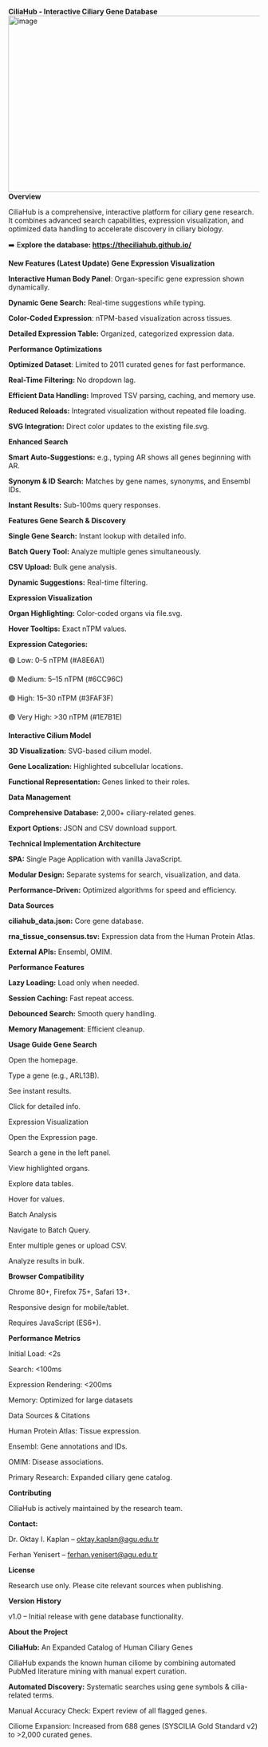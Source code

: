 **CiliaHub - Interactive Ciliary Gene Database**
<img width="1024" height="354" alt="image" src="https://github.com/user-attachments/assets/c003b219-a130-4026-b047-f2098b008b79" />
**Overview**

CiliaHub is a comprehensive, interactive platform for ciliary gene research. It combines advanced search capabilities, expression visualization, and optimized data handling to accelerate discovery in ciliary biology.

➡️ E**xplore the database: https://theciliahub.github.io/**

**New Features (Latest Update)**
**Gene Expression Visualization**

**Interactive Human Body Panel**: Organ-specific gene expression shown dynamically.

**Dynamic Gene Search:** Real-time suggestions while typing.

**Color-Coded Expression**: nTPM-based visualization across tissues.

**Detailed Expression Table:** Organized, categorized expression data.

**Performance Optimizations**

**Optimized Dataset**: Limited to 2011 curated genes for fast performance.

**Real-Time Filtering:** No dropdown lag.

**Efficient Data Handling:** Improved TSV parsing, caching, and memory use.

**Reduced Reloads:** Integrated visualization without repeated file loading.

**SVG Integration:** Direct color updates to the existing file.svg.

**Enhanced Search**

**Smart Auto-Suggestions:** e.g., typing AR shows all genes beginning with AR.

**Synonym & ID Search:** Matches by gene names, synonyms, and Ensembl IDs.

**Instant Results:** Sub-100ms query responses.

**Features
Gene Search & Discovery**

**Single Gene Search:** Instant lookup with detailed info.

**Batch Query Tool:** Analyze multiple genes simultaneously.

**CSV Upload:** Bulk gene analysis.

**Dynamic Suggestions:** Real-time filtering.

**Expression Visualization**

**Organ Highlighting:** Color-coded organs via file.svg.

**Hover Tooltips:** Exact nTPM values.

**Expression Categories:**

🟢 Low: 0–5 nTPM (#A8E6A1)

🟢 Medium: 5–15 nTPM (#6CC96C)

🟢 High: 15–30 nTPM (#3FAF3F)

🟢 Very High: >30 nTPM (#1E7B1E)

**Interactive Cilium Model**

**3D Visualization:** SVG-based cilium model.

**Gene Localization:** Highlighted subcellular locations.

**Functional Representation:** Genes linked to their roles.

**Data Management**

**Comprehensive Database:** 2,000+ ciliary-related genes.

**Export Options:** JSON and CSV download support.

**Technical Implementation
Architecture**

**SPA:** Single Page Application with vanilla JavaScript.

**Modular Design:** Separate systems for search, visualization, and data.

**Performance-Driven:** Optimized algorithms for speed and efficiency.

**Data Sources**

**ciliahub_data.json:** Core gene database.

**rna_tissue_consensus.tsv:** Expression data from the Human Protein Atlas.

**External APIs:** Ensembl, OMIM.

**Performance Features**

**Lazy Loading:** Load only when needed.

**Session Caching:** Fast repeat access.

**Debounced Search:** Smooth query handling.

**Memory Management**: Efficient cleanup.

**Usage Guide
Gene Search**

Open the homepage.

Type a gene (e.g., ARL13B).

See instant results.

Click for detailed info.

Expression Visualization

Open the Expression page.

Search a gene in the left panel.

View highlighted organs.

Explore data tables.

Hover for values.

Batch Analysis

Navigate to Batch Query.

Enter multiple genes or upload CSV.

Analyze results in bulk.

**Browser Compatibility**

Chrome 80+, Firefox 75+, Safari 13+.

Responsive design for mobile/tablet.

Requires JavaScript (ES6+).

**Performance Metrics**

Initial Load: <2s

Search: <100ms

Expression Rendering: <200ms

Memory: Optimized for large datasets

Data Sources & Citations

Human Protein Atlas: Tissue expression.

Ensembl: Gene annotations and IDs.

OMIM: Disease associations.

Primary Research: Expanded ciliary gene catalog.

**Contributing**

CiliaHub is actively maintained by the research team.

**Contact:**

Dr. Oktay I. Kaplan – oktay.kaplan@agu.edu.tr

Ferhan Yenisert – ferhan.yenisert@agu.edu.tr

**License**

Research use only. Please cite relevant sources when publishing.

**Version History**

v1.0 – Initial release with gene database functionality.

**About the Project**

**CiliaHub:** An Expanded Catalog of Human Ciliary Genes

CiliaHub expands the known human ciliome by combining automated PubMed literature mining with manual expert curation.

**Automated Discovery:** Systematic searches using gene symbols & cilia-related terms.

Manual Accuracy Check: Expert review of all flagged genes.

Ciliome Expansion: Increased from 688 genes (SYSCILIA Gold Standard v2) to >2,000 curated genes.
